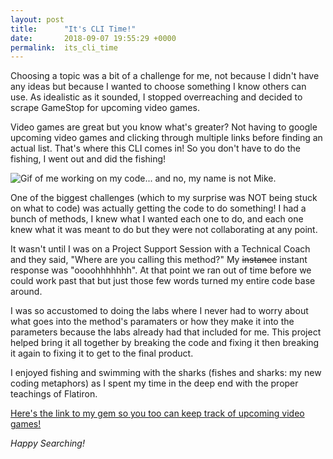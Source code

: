 ```yaml
---
layout: post
title:      "It's CLI Time!"
date:       2018-09-07 19:55:29 +0000
permalink:  its_cli_time
---
```


Choosing a topic was a bit of a challenge for me, not because I didn't have any ideas but because I wanted to choose something I know others can use. As idealistic as it sounded, I stopped overreaching and decided to scrape GameStop for upcoming video games. 

Video games are great but you know what's greater? Not having to google upcoming video games and clicking through multiple links before finding an actual list. That's where this CLI comes in! So you don't have to do the fishing, I went out and did the fishing!


![Gif of me working on my code... and no, my name is not Mike.](https://i.makeagif.com/media/5-18-2015/trrEWs.gif)


One of the biggest challenges (which to my surprise was NOT being stuck on what to code) was actually getting the code to do something! I had a bunch of methods, I knew what I wanted each one to do, and each one knew what it was meant to do but they were not collaborating at any point. 

It wasn't until I was on a Project Support Session with a Technical Coach and they said, "Where are you calling this method?" My ~~instance~~ instant response was "oooohhhhhhh". At that point we ran out of time before we could work past that but just those few words turned my entire code base around. 

I was so accustomed to doing the labs where I never had to worry about what goes into the method's paramaters or how they make it into the parameters because the labs already had that included for me. This project helped bring it all together by breaking the code and fixing it then breaking it again to fixing it to get to the final product.

I enjoyed fishing and swimming with the sharks (fishes and sharks: my new coding metaphors) as I spent my time in the deep end with the proper teachings of Flatiron.

[Here's the link to my gem so you too can keep track of upcoming video games!](https://github.com/aljimenez5/upcoming-video-games-cli)

*Happy Searching!*
